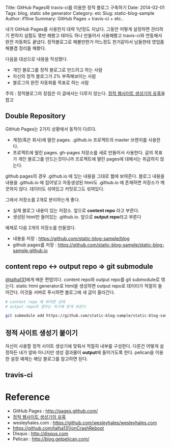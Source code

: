 Title: GitHub Pages와 travis-ci를 이용한 정적 블로그 구축하기
Date: 2014-02-01
Tags: blog, static site generator
Category: etc
Slug: static-blog-sample
Author: if1live
Summary: GitHub Pages + travis-ci + etc..


내가 GitHub Pages를 사용한지 대략 1년정도 지났다.
그동안 어떻게 설정하면 관리하기 편하지 실험도 몇번 해봤고
테마도 하나 만들어서 사용해봤고
travis-ci와 연동해서 완전 자동화도 끝냈다.
정적블로그로 해볼만한거 어느정도 한거같아서 남들한테 영업좀 해볼겸 정리를 해봤다.

다음을 대상으로 내용을 작성했다.

* 개인 블로그를 정적 블로그로 만드려고 하는 사람
* 자신의 정적 블로그가 2% 부족해보이는 사람
* 블로그의 완전 자동화를 목표로 하는 사람

주의 : 정적블로그의 장점은 이 글에서는 다루지 않는다. [정적 웹사이트 생성기의 유혹][static-site-generator]을 참고


## Double Repository

GitHub Pages는 2가지 상황에서 동작이 다르다.

* 계정(혹은 회사)에 딸린 pages. <username>.github.io 프로젝트의 master 브렌치를 사용한다.
* 프로젝트에 딸린 pages. gh-pages 저장소를 새로 만들어서 사용한다. 글의 목표가 개인 블로그를 만드는것이니까 프로젝트에 딸린 pages에 대해서는 취급하지 않는다.


github pages의 경우 <username>.github.io 에 있는 내용을 그대로 웹에 보여준다. 블로그 내용을 내용을 <username>.github.io 에 집어넣고 자동생성된 html도 <username>.github.io 에 존재하면 저장소가 깨끗하지 않다. 데이터도 섞여있고 커밋로그도 섞여있다.

그래서 저장소를 2개로 분리하는게 좋다.

* 실제 블로그 내용이 있는 저장소. 앞으로 **content repo** 라고 부른다.
* 생성된 html만 들어있는 <username>.github.io. 앞으로 **output repo**라고 부른다

예제로 다음 2개의 저장소를 만들었다.

* 내용을 저장 : https://github.com/static-blog-sample/blog
* github pages를 저장 : https://github.com/static-blog-sample/static-blog-sample.github.io


## content repo ↔ output repo ⇒ git submodule

[@talha131][talha131-blog]에게 배운 편법이다.
content repo와 output repo를 git submodule로 엮는다. static html generator로 html을 생성하면 output repo로 데이터가 적절히 들어간다. 이것을 서버로 푸시하면 블로그에 새 글이 올라간다.

```bash
# content repo 에 위치한 상태
# output repo의 경우는 자기에 맞게 바꾼다

git submodule add https://github.com/static-blog-sample/static-blog-sample.github.io.git output
```

## 정적 사이트 생성기 붙이기

자신이 사용할 정적 사이트 생성기에 맞춰서 적절히 내부를 구성한다.
다른건 어떻게 설정하든 내가 알바 아니지만 생성 결과물이 **output**에 들어가도록 한다.
pelican을 이용한 설정 예제는 해당 블로그를 참고하면 된다.


## travis-ci



# Reference

* GitHub Pages : http://pages.github.com/
* [정적 웹사이트 생성기의 유혹][static-site-generator]
* wesleyhales.com : https://github.com/wesleyhales/wesleyhales.com
* https://github.com/talha131/onCrashReboot
* Disqus : http://disqus.com
* Pelican : http://blog.getpelican.com/

[github-custom-domain]: https://help.github.com/articles/setting-up-a-custom-domain-with-pages
[static-site-generator]: http://blog.nacyot.com/articles/2014-01-15-static-site-generator/
[talha131-blog]: https://github.com/talha131/onCrashReboot